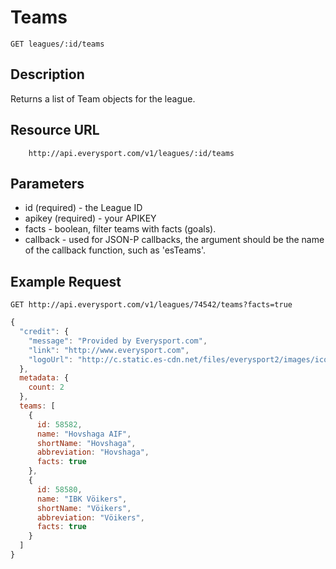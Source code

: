 # Teams

    GET leagues/:id/teams

## Description
Returns a list of Team objects for the league.

## Resource URL

		http://api.everysport.com/v1/leagues/:id/teams


## Parameters
* id (required) - the League ID
* apikey (required) - your APIKEY
* facts - boolean, filter teams with facts (goals).
* callback - used for JSON-P callbacks, the argument should be the name of the callback function, such as 'esTeams'.


## Example Request
```
GET http://api.everysport.com/v1/leagues/74542/teams?facts=true
```

```javascript
{
  "credit": {
    "message": "Provided by Everysport.com",
    "link": "http://www.everysport.com",
    "logoUrl": "http://c.static.es-cdn.net/files/everysport2/images/icons/event/small/everysport.png"
  },
  metadata: {
    count: 2
  },
  teams: [
    {
      id: 58582,
      name: "Hovshaga AIF",
      shortName: "Hovshaga",
      abbreviation: "Hovshaga",
      facts: true
    },
    {
      id: 58580,
      name: "IBK Vöikers",
      shortName: "Vöikers",
      abbreviation: "Vöikers",
      facts: true
    }
  ]
}
```

